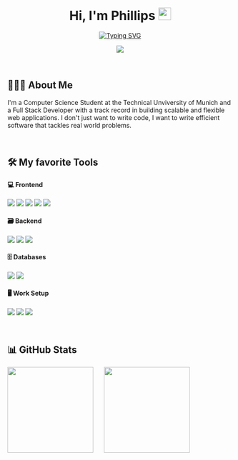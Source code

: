 <h1 align="center"> 
  Hi, I'm Phillips 
    <img src="https://media.giphy.com/media/hvRJCLFzcasrR4ia7z/giphy.gif" width="28px" height="28px">
</h1>

<p align="center">
<a href="https://git.io/typing-svg">
  <img src="https://readme-typing-svg.herokuapp.com?font=Roboto&size=32&duration=4000&pause=1000&color=00BCD4&center=true&vCenter=true&width=440&lines=I'm+a+Full+Stack+Developer;I+make+ideas+come+to+life" alt="Typing SVG" />
  </a>
</p>

<p align="center">
	<a href="https://www.linkedin.com/in/phillips-uwumarogie-80b56ab1/">
		<img src="https://img.shields.io/badge/LinkedIn-0077B5?style=for-the-badge&logo=linkedin&logoColor=white"/>
	</a>
</p>
<br />


## 🧑🏻‍💻 About Me


I'm a Computer Science Student at the Technical Unviversity of Munich and a Full Stack Developer with a track record in building scalable and flexible web applications.
I don't just want to write code, I want to write efficient software that tackles real world problems. 

<br />

## 🛠️ My favorite Tools


<h4>💻 Frontend</h3>
<p>
	<img src="https://img.shields.io/badge/React-20232A?style=for-the-badge&logo=react&logoColor=61DAFB"/>
	<img src="https://img.shields.io/badge/Tailwind CSS-E34F26?style=for-the-badge&logo=Tailwind CSS&logoColor=#06B6D4"/>
	<img src="https://img.shields.io/badge/CSS3-1572B6?style=for-the-badge&logo=css3&logoColor=#1572B6"/>
	<img src="https://img.shields.io/badge/Next Js-007FFF?style=for-the-badge&logo=next.js&logoColor=#000000"/>
		<img src="https://img.shields.io/badge/Remix-000000?style=for-the-badge&logo=remix&logoColor="white"/>
</p>

<h4>🗃 Backend</h3>
<p>
	<img src="https://img.shields.io/badge/TypeScript-007ACC?style=for-the-badge&logo=typescript&logoColor=white"/>
	<img src="https://img.shields.io/badge/Python-FFD43B?style=for-the-badge&logo=python&logoColor=blue"/>
	<img src="https://img.shields.io/badge/Javascript-F7DF1E?&style=for-the-badge&logo=javascript&logoColor=white"/>



</p>

<h4>🗄 Databases</h3>
<p>
	<img src="https://img.shields.io/badge/PostgreSQL-316192?style=for-the-badge&logo=postgresql&logoColor=white"/>
<img src="https://img.shields.io/badge/Docker-2CA5E0?style=for-the-badge&logo=docker&logoColor=white"/>
</p>

<h4>🖥 Work Setup</h3>
<p>
	<img src="https://img.shields.io/badge/GIT-E44C30?style=for-the-badge&logo=git&logoColor=white">
 	<img src="https://img.shields.io/badge/WebStorm-316192?style=for-the-badge&logo=webstorm&logoColor=white"/>
		<img src="https://img.shields.io/badge/Docker-2CA5E0?style=for-the-badge&logo=docker&logoColor=white"/>
</p>
<br />

## 📊 GitHub Stats

<p>
	<img src="https://github-readme-stats.vercel.app/api?username=uwumarogie&theme=react" height="192px" style="margin-right: 20px"/>
	<img src="https://github-readme-stats.vercel.app/api/top-langs/?username=uwumarogie&layout=compact&theme=react" height="192px">
</p>
